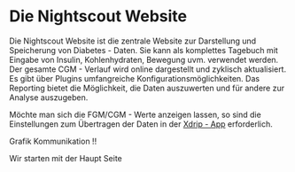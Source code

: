 # Die Nightscout Website

Die Nightscout Website ist die zentrale Website zur Darstellung und Speicherung von Diabetes - Daten. Sie kann als komplettes Tagebuch mit Eingabe von Insulin, Kohlenhydraten, Bewegung uvm. verwendet werden. Der gesamte CGM - Verlauf wird online dargestellt und zyklisch aktualisiert. Es gibt über Plugins umfangreiche Konfigurationsmöglichkeiten.
Das Reporting bietet die Möglichkeit, die Daten auszuwerten und für andere zur Analyse auszugeben.

Möchte man sich die FGM/CGM - Werte anzeigen lassen, so sind die Einstellungen zum Übertragen der Daten in der [Xdrip - App](https://www.gitbook.com/book/ladyviktoria/nightscout_handbuch/edit#/edit/master/grundlagen/xdrip_app.md) erforderlich.

Grafik Kommunikation !!


Wir starten mit der Haupt Seite




